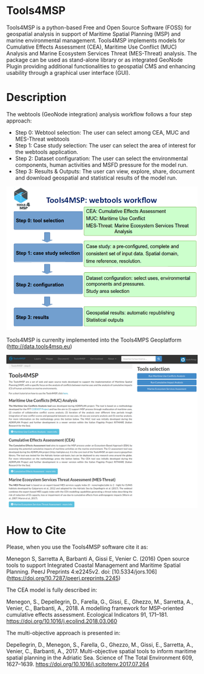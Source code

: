 Tools4MSP
=========

Tools4MSP is a python-based Free and Open Source Software (FOSS) for
geospatial analysis in support of Maritime Spatial Planning (MSP) and
marine environmental management. Tools4MSP implements models for
Cumulative Effects Assessment (CEA), Maritime Use Conflict (MUC)
Analysis and Marine Ecosystem Services Threat (MES-Threat) analysis.
The package can be used as stand-alone library or as integrated
GeoNode Plugin providing additional functionalities to geospatial CMS
and enhancing usability through a graphical user interface (GUI).


Description
===========

The webtools (GeoNode integration) analysis workflow follows a four step approach:

* Step 0: Webtool selection: The user can select among CEA, MUC and
  MES-Threat webtools
* Step 1: Case study selection: The user can select the area of
  interest for the webtools application.
* Step 2: Dataset configuration: The user can select the environmental
  components, human activities and MSFD pressure for the model run.
* Step 3: Results & Outputs: The user can view, explore, share,
  document and download geospatial and statistical results of the
  model run.

![Alt text](/docs/images/tools4msp_workflow.png?raw=true "Tools4MSP workflow")


Tools4MSP is currenlty implemented into the Tools4MPS Geoplatform (http://data.tools4msp.eu)

![Alt text](/docs/images/tools4msp_index.png?raw=true "Tools4MSP GUI")


How to Cite
===========
Please, when you use the Tools4MSP software cite it as:

Menegon S, Sarretta A, Barbanti A, Gissi E, Venier C. (2016) Open
source tools to support Integrated Coastal Management and Maritime
Spatial Planning. PeerJ Preprints 4:e2245v2. doi: [10.5334/jors.106]
(https://doi.org/10.7287/peerj.preprints.2245)

The CEA model is fully described in:

Menegon, S., Depellegrin, D., Farella, G., Gissi, E., Ghezzo,
M., Sarretta, A., Venier, C., Barbanti, A., 2018. A modelling
framework for MSP-oriented cumulative effects assessment. Ecological
Indicators 91, 171–181. https://doi.org/10.1016/j.ecolind.2018.03.060

The multi-objective approach is presented in:

Depellegrin, D., Menegon, S., Farella,
G., Ghezzo, M., Gissi, E., Sarretta, A., Venier, C., Barbanti,
A., 2017. Multi-objective spatial tools to inform maritime spatial
planning in the Adriatic Sea. Science of The Total Environment 609,
1627–1639. https://doi.org/10.1016/j.scitotenv.2017.07.264
